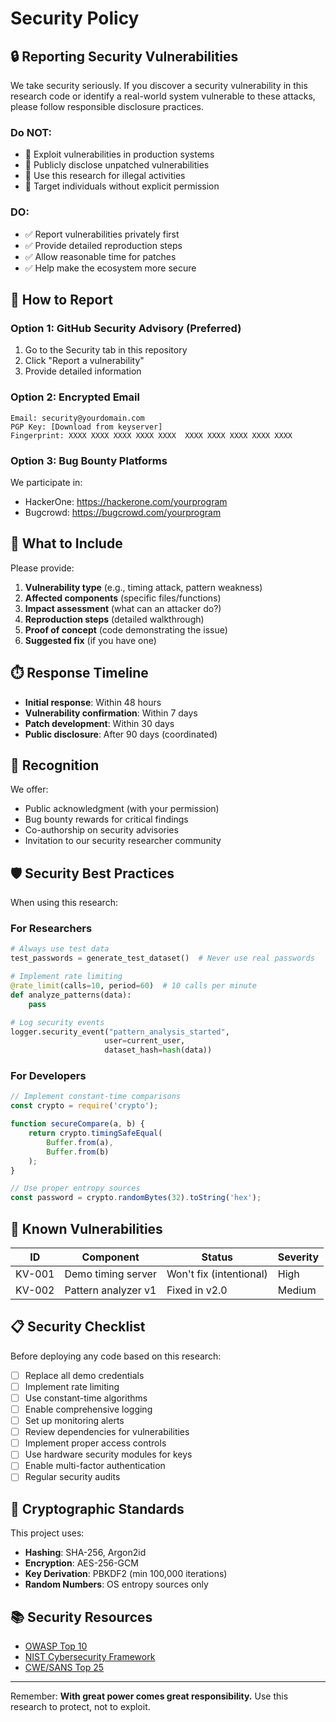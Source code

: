 # Security Policy

## 🔒 Reporting Security Vulnerabilities

We take security seriously. If you discover a security vulnerability in this research code or identify a real-world system vulnerable to these attacks, please follow responsible disclosure practices.

### Do NOT:
- 🚫 Exploit vulnerabilities in production systems
- 🚫 Publicly disclose unpatched vulnerabilities
- 🚫 Use this research for illegal activities
- 🚫 Target individuals without explicit permission

### DO:
- ✅ Report vulnerabilities privately first
- ✅ Provide detailed reproduction steps
- ✅ Allow reasonable time for patches
- ✅ Help make the ecosystem more secure

## 📧 How to Report

### Option 1: GitHub Security Advisory (Preferred)
1. Go to the Security tab in this repository
2. Click "Report a vulnerability"
3. Provide detailed information

### Option 2: Encrypted Email
```
Email: security@yourdomain.com
PGP Key: [Download from keyserver]
Fingerprint: XXXX XXXX XXXX XXXX XXXX  XXXX XXXX XXXX XXXX XXXX
```

### Option 3: Bug Bounty Platforms
We participate in:
- HackerOne: https://hackerone.com/yourprogram
- Bugcrowd: https://bugcrowd.com/yourprogram

## 📝 What to Include

Please provide:
1. **Vulnerability type** (e.g., timing attack, pattern weakness)
2. **Affected components** (specific files/functions)
3. **Impact assessment** (what can an attacker do?)
4. **Reproduction steps** (detailed walkthrough)
5. **Proof of concept** (code demonstrating the issue)
6. **Suggested fix** (if you have one)

## ⏱️ Response Timeline

- **Initial response**: Within 48 hours
- **Vulnerability confirmation**: Within 7 days
- **Patch development**: Within 30 days
- **Public disclosure**: After 90 days (coordinated)

## 🎁 Recognition

We offer:
- Public acknowledgment (with your permission)
- Bug bounty rewards for critical findings
- Co-authorship on security advisories
- Invitation to our security researcher community

## 🛡️ Security Best Practices

When using this research:

### For Researchers
```python
# Always use test data
test_passwords = generate_test_dataset()  # Never use real passwords

# Implement rate limiting
@rate_limit(calls=10, period=60)  # 10 calls per minute
def analyze_patterns(data):
    pass

# Log security events
logger.security_event("pattern_analysis_started", 
                     user=current_user,
                     dataset_hash=hash(data))
```

### For Developers
```javascript
// Implement constant-time comparisons
const crypto = require('crypto');

function secureCompare(a, b) {
    return crypto.timingSafeEqual(
        Buffer.from(a),
        Buffer.from(b)
    );
}

// Use proper entropy sources
const password = crypto.randomBytes(32).toString('hex');
```

## 🚨 Known Vulnerabilities

| ID | Component | Status | Severity |
|----|-----------|--------|----------|
| KV-001 | Demo timing server | Won't fix (intentional) | High |
| KV-002 | Pattern analyzer v1 | Fixed in v2.0 | Medium |

## 📋 Security Checklist

Before deploying any code based on this research:

- [ ] Replace all demo credentials
- [ ] Implement rate limiting
- [ ] Use constant-time algorithms
- [ ] Enable comprehensive logging
- [ ] Set up monitoring alerts
- [ ] Review dependencies for vulnerabilities
- [ ] Implement proper access controls
- [ ] Use hardware security modules for keys
- [ ] Enable multi-factor authentication
- [ ] Regular security audits

## 🔐 Cryptographic Standards

This project uses:
- **Hashing**: SHA-256, Argon2id
- **Encryption**: AES-256-GCM
- **Key Derivation**: PBKDF2 (min 100,000 iterations)
- **Random Numbers**: OS entropy sources only

## 📚 Security Resources

- [OWASP Top 10](https://owasp.org/www-project-top-ten/)
- [NIST Cybersecurity Framework](https://www.nist.gov/cyberframework)
- [CWE/SANS Top 25](https://cwe.mitre.org/top25/)

---

Remember: **With great power comes great responsibility.** Use this research to protect, not to exploit.
